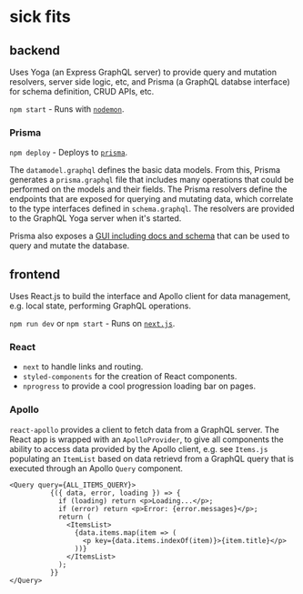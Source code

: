 # sick fits

## backend

Uses Yoga (an Express GraphQL server) to provide query and mutation resolvers, server side logic, etc, and Prisma (a GraphQL databse interface) for schema definition, CRUD APIs, etc.

`npm start` - Runs with [`nodemon`](https://nodemon.io/).

### Prisma

`npm deploy` - Deploys to [`prisma`](https://www.prisma.io/).

The `datamodel.graphql` defines the basic data models. From this, Prisma generates a `prisma.graphql` file that includes many operations that could be performed on the models and their fields. The Prisma resolvers define the endpoints that are exposed for querying and mutating data, which correlate to the type interfaces defined in `schema.graphql`. The resolvers are provided to the GraphQL Yoga server when it's started.

Prisma also exposes a [GUI including docs and schema](https://eu1.prisma.sh/jenny-graham-jones-363027/sick-fits/dev) that can be used to query and mutate the database. 

## frontend

Uses React.js to build the interface and Apollo client for data management, e.g. local state, performing GraphQL operations.

`npm run dev` or `npm start` - Runs on [`next.js`](https://nextjs.org/).

### React

* `next` to handle links and routing. 
* `styled-components` for the creation of React components.
* `nprogress` to provide a cool progression loading bar on pages.

### Apollo

`react-apollo` provides a client to fetch data from a GraphQL server. The React app is wrapped with an `ApolloProvider`, to give all components the ability to access data provided by the Apollo client, e.g. see `Items.js` populating an `ItemList` based on data retrievd from a GraphQL query that is executed through an Apollo `Query` component.

```JSX
<Query query={ALL_ITEMS_QUERY}>
          {({ data, error, loading }) => {
            if (loading) return <p>Loading...</p>;
            if (error) return <p>Error: {error.messages}</p>;
            return (
              <ItemsList>
                {data.items.map(item => (
                  <p key={data.items.indexOf(item)}>{item.title}</p>
                ))}
              </ItemsList>
            );
          }}
</Query>
```